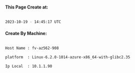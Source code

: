 
   
#### This Page Create at:

```bash

2023-10-19 - 14:45:17 UTC

```

#### Create By Machine:

```bash

Host Name : fv-az562-908

platform  : Linux-6.2.0-1014-azure-x86_64-with-glibc2.35

Ip Local  : 10.1.1.90

```


